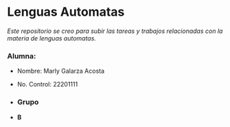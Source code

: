 # Lenguas Automatas 
*Este repositorio se creo para subir las tareas y trabajos relacionadas con la materia de lenguas automatas.*
### Alumna:
- Nombre: Marly Galarza Acosta
- No. Control: 22201111

- ### Grupo
- **B**
